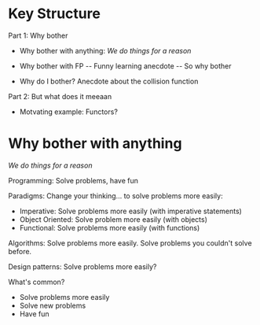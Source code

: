 # Key Structure

Part 1: Why bother

- Why bother with anything: *We do things for a reason*
- Why bother with FP
-- Funny learning anecdote
-- So why bother


- Why do I bother? Anecdote about the collision function

Part 2: But what does it meeaan

- Motvating example: Functors?

# Why bother with anything

*We do things for a reason*

Programming: Solve problems, have fun

Paradigms: Change your thinking... to solve problems more easily:

- Imperative: Solve problems more easily (with imperative statements)
- Object Oriented: Solve problem more easily (with objects)
- Functional: Solve problems more easily (with functions)

Algorithms: Solve problems more easily. Solve problems you couldn't solve before.

Design patterns: Solve problems more easily?

What's common?

- Solve problems more easily
- Solve new problems
- Have fun
